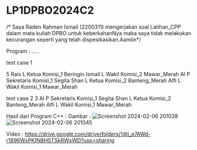 # LP1DPBO2024C2

/* Saya Raden Rahman Ismail (2200311) mengerjakan soal Latihan_CPP dalam mata kuliah DPBO untuk keberkahanNya maka saya tidak melakukan kecurangan seperti yang telah dispesikasikan.Aamiin*/

Program : .....


test case 1

5
Rais L Ketua Komisi_1 Beringin
Ismail L Wakil Komisi_2 Mawar_Merah
Al P Sekretaris Komisi_1 Segita
Shan L Ketua  Komisi_2 Banteng_Merah
Alfi L Wakil Komisi_1 Mawar_Merah

test case 2
3
Al P Sekretaris Komisi_1 Segita
Shan L Ketua  Komisi_2 Banteng_Merah
Alfi L Wakil Komisi_1 Mawar_Merah


Hasil dari Program C++ :
Gambar : 
![Screenshot 2024-02-06 201038](https://github.com/SuraGendil/LP1DPBO2024C2/assets/117885047/9812f731-4a2c-4139-a835-f4daf2af2091)
![Screenshot 2024-02-06 201045](https://github.com/SuraGendil/LP1DPBO2024C2/assets/117885047/84afb53d-47da-465e-b5e0-e25ce4d02efa)

Video :
https://drive.google.com/drive/folders/14ti_e7AWd-r1896WxPKfN8HSTSkRWxWD?usp=sharing

